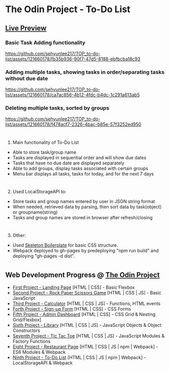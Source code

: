 # The Odin Project - To-Do List

## <a href="https://sehyunlee217.github.io/TOP_to-do-list/">Live Preview</a>

### Basic Task Adding functionality
https://github.com/sehyunlee217/TOP_to-do-list/assets/121660178/fb35b936-90f7-47d5-8188-ebfbcba18c93

### Adding multiple tasks, showing tasks in order/separating tasks without due date
https://github.com/sehyunlee217/TOP_to-do-list/assets/121660178/ca7ac856-4b12-4fdc-b4dc-1c291a613ab5



### Deleting multiple tasks, sorted by groups
https://github.com/sehyunlee217/TOP_to-do-list/assets/121660178/f478acf7-2326-4bac-b85e-57f3252ed950

#
1. Main functionality of To-Do List
-  Able to store task/group name
-  Tasks are displayed in sequential order and will show due dates
-  Tasks that have no due date are displayed separately 
-  Able to add groups, display tasks associated with certain groups
-  Menu bar displays all tasks, tasks for today, and for the next 7 days
#
2. Used LocalStorageAPI to:
- Store tasks and group names entered by user in JSON string format
- When needed, retrieved data by parsing, then sort data by task(object) or groupname(string)
- Tasks and group names are stored in browser after refresh/closing
#
3. Other:
- Used <a href="http://getskeleton.com/">Skeleton Boilerplate</a> for basic CSS structure.
- Webpack deployed to gh-pages by predeploying "npm run build" and deploying "gh-pages -d dist". 
#

## Web Development Progress @ <a href="https://www.theodinproject.com/">The Odin Project</a>

- <a href="https://sehyunlee217.github.io/TOP_Landing-Page/">First Project - Landing Page</a> [HTML | CSS] - Basic Flexbox
- <a href="https://sehyunlee217.github.io/TOP_Rock-Paper-Scissors-Game/">Second Project - Rock Paper Scissors Game</a> [HTML | CSS | JS] - Basic JavaScript
- <a href="https://sehyunlee217.github.io/TOP_Calculator/">Third Project - Calculator</a> [HTML | CSS | JS] - Functions, HTML events
- <a href="https://sehyunlee217.github.io/TOP_Sign-Up-Form/">Forth Project - Sign-up Form</a> [HTML | CSS] - CSS Forms 
- <a href="https://sehyunlee217.github.io/TOP_Admin-Dashboard/">Fifth Project - Admin Dashboard</a> [HTML | CSS] - CSS Grid & Nesting Grid/Flexbox]
- <a href="https://sehyunlee217.github.io/TOP_Library/">Sixth Project - Library</a> [HTML | CSS | JS] - JavaScript Objects & Object Constructors
- <a href="https://sehyunlee217.github.io/TOP_Tic-Tac-Toe/">Seventh Project - Tic Tac Toe</a> [HTML | CSS | JS] - JavaScript Modules & Factory Functions
- <a href="https://sehyunlee217.github.io/TOP_Restaurant/">Eight Project - Restaurant Page</a> [HTML | CSS | JS | npm | Webpack] - ES6 Modules & Webpack
- <a href="https://sehyunlee217.github.io/TOP_to-do-list/">Ninth Project - To-Do List</a> [HTML | CSS | JS | npm | Webpack] - LocalStorageAPI & Webpack
